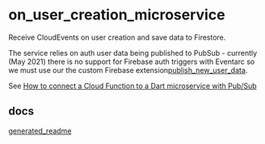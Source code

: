 # on_user_creation_microservice

Receive CloudEvents on user creation and save data to Firestore.

The service relies on auth user data being published to PubSub - currently (May 2021) there is no support for Firebase auth triggers with Eventarc so we must use our the custom Firebase extension[publish_new_user_data](https://github.com/Adventures-In/publish_new_user_data_firebase_extension).

See [How to connect a Cloud Function to a Dart microservice with Pub/Sub](https://docs.google.com/document/d/1my_JXczhuYlWiKRE59nc0XFHYudEFpymPeGNSJFIIsM)

## docs 

[generated_readme](docs/generated_readme.md)
